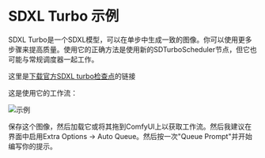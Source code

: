 # SDXL Turbo 示例

SDXL Turbo是一个SDXL模型，可以在单步中生成一致的图像。你可以使用更多步骤来提高质量。使用它的正确方法是使用新的SDTurboScheduler节点，但它也可能与常规调度器一起工作。

这里是[下载官方SDXL turbo检查点](https://huggingface.co/stabilityai/sdxl-turbo/blob/main/sd_xl_turbo_1.0_fp16.safetensors)的链接

这是使用它的工作流：

![示例](sdxlturbo_example.png)

保存这个图像，然后加载它或将其拖到ComfyUI上以获取工作流。然后我建议在界面中启用Extra Options -> Auto Queue。然后按一次"Queue Prompt"并开始编写你的提示。
